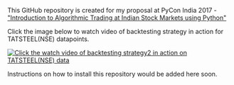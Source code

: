 This GitHub repository is created for my proposal at PyCon India 2017 - ["Introduction to Algorithmic Trading at Indian Stock Markets using Python"](https://in.pycon.org/cfp/2017/proposals/introduction-to-algorithmic-trading-at-indian-stock-markets-using-python~bY0Wa)

Click the image below to watch video of backtesting strategy in action for TATSTEEL(NSE) datapoints.

[![Click the watch video of backtesting strategy2 in action on TATSTEEL(NSE) data](https://raw.githubusercontent.com/guanidene/pyalgotrading/master/strategy2-returns.png)](https://www.youtube.com/watch?v=NK1ZYsRfF44)

Instructions on how to install this repository would be added here soon.

